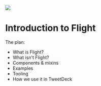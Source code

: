 ![](http://flightjs.github.io/img/flight-logo.png)

# Introduction to Flight

The plan:

- What is Flight?
- What isn't Flight?
- Components & mixins
- Examples
- Tooling
- How we use it in TweetDeck
